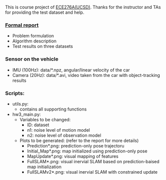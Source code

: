 This is course project of [ECE276A(UCSD)](https://natanaso.github.io/ece276a/). Thanks for the instructor and TAs for providing the test dataset and help.
### [Formal report](./SLAM_KL.pdf)
* Problem formulation
* Algorithm description
* Test results on three datasets

### Sensor on the vehicle
* IMU (100Hz): data/*.npz, angular/linear velocity of the car
* Camera (20Hz): data/*.avi, video taken from the car with object-tracking results

### Scripts: 
* utils.py: 
	* contains all supporting functions
* hw3_main.py:
	* Variables to be changed: 
		* ID: dataset
		* n1: noise level of motion model
		* n2: noise level of observation model
	* Plots to be generated: (refer to the report for more details)
		* Prediction*.png: prediction-only pose trajectoru
		* Initial_Map*.png: map initialized using prediction-only pose
		* MapUpdate*.png: visual mapping of features
		* FullSLAM*.png: visual inervial SLAM based on prediction-baised map initialization
		* FullSLAMv2*.png: visual inervial SLAM with constrained update 

